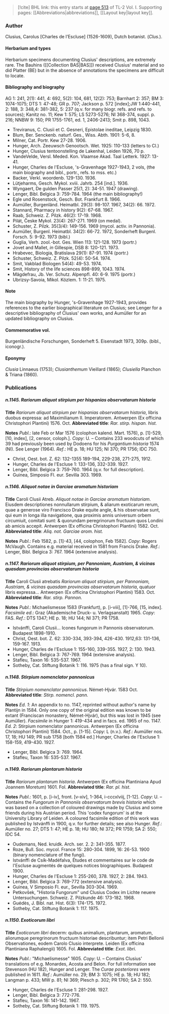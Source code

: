 > [!cite] BHL link: this entry starts at [page 513](https://www.biodiversitylibrary.org/item/103414#page/561/mode/1up) of TL-2 Vol. I.
> Supporting pages: [[Abbreviations|abbreviations]], [[Layout key|layout key]].

### Author

Clusius, Carolus \[Charles de l’Escluse\] (1526-1609), Dutch botanist. (*Clus.*).

#### Herbarium and types

Herbarium specimens documenting Clusius' descriptions, are extremely rare. The Bauhins ([[Collection BAS|BAS]]) received Clusius' material and so did Platter (BE) but in the absence of annotations the specimens are difficult to locate.

#### Bibliography and biography

AG 1: 241, 2(1): 441, 4: 692, 5(2): 104, 681, 12(2): 753; Barnhart 2: 357; BM 3: 1074-1075; DTS 1: 47-48; GR p. 707; Jackson p. 572 \[index\];JW 1:440-441, 2: 188, 3: 348,4: 381-382, 5: 237 (q.v. for many biogr. refs. and refs. to sources); Kanitz no. 11; Kew 1: 575; LS 5273-5276; NI 368-374, suppl. p. 216; NNBW 9: 150; PR 1755-1761, ed. 1, 2406-2413; Smit p. 898, 1043.
- Treviranus, C. Clusii et C. Gesneri, Epistolae ineditae, Leipzig 1830.
- Blum, Ber. Senckenb. naturf. Ges., Wiss. Abth. 1901: 5-6, 8.
- Milner, Cat. Portr. Kew 27-28. 1906.
- Hunger, Arch. Zeeuwsch Genootsch. Wet. 1925: 110-133 (letters to Cl.)
- Hunger, Clusius tentoonstelling de Lakenhal, Leiden 1926, 70 p.
- VandeVelde, Versl. Meded. Kon. Vlaamse Akad. Taal Letterk. 1927: 13-41.
- Hunger, Charles de l'Escluse, 's-Gravenhage 1927-1943, 2 vols, (the main biography and bibl., portr., refs. to mss. etc.)
- Backer, Verkl. woordenb. 129-130. 1936.
- Lütjeharms, Gesch. Mykol. xviii. Jahrb. 254 \[ind.\]. 1936.
- Wyngaert, De gulden Passer 25(1, 2): 34-51. 1947 (drawing).
- Lenger, Bibl. Belgica 3: 759-784. 1964 (the main bibliography!)
- Egle und Rosenstock, Gesch. Bot. Frankfurt 8. 1966.
- Aumüller, Burgenländ. Heimatbl. 29(3): 98-107. 1967, 34(2): 66. 1972.
- Stannard, Pharmacy in history 9(2): 67-68. 1967.
- Raab, Schweiz. Z. Pilzk. 46(2): 17-19. 1968.
- Pilát, Česke Mykol. 23(4): 267-271. 1969 (on medal).
- Schuster, Z. Pilzk. 35(3/4): 149-156. 1969 (mycol. activ. in Pannonia).
- Aumüller, Burgenl. Heimatbl. 34(2): 66-72. 1972, Sonderheft Burgenl. Forsch. 5: 9-92. 1973 (bibl.)
- Guglia, Verh. zool.-bot. Ges. Wien 113: 121-128. 1973 (portr.)
- Jovet and Mallet, *in* Gillespie, DSB 8: 120-121. 1973.
- Hrabevec, Biologia, Bratislava 29(1): 87-91. 1974 (portr.)
- Schuster, Schweiz. Z. Pilzk. 52(4): 50-54. 1974.
- Smit, Vakblad Biologen 54(4): 49-53. 1974.
- Smit, History of the life sciences 898-899, 1043. 1974.
- Mägdefrau, Jb. Ver. Schutz. Alpenpfl. 40: 6-9. 1975 (portr.)
- Ubrizsy-Savoia, Mikol. Közlem. 1: 11-21. 1975.

#### Note

The main biography by Hunger, 's-Gravenhage 1927-1943, provides references to the earlier biographical literature on Clusius; see Lenger for a descriptive bibliography of Clusius' own works, and Aumüller for an updated bibliography on Clusius.

#### Commemorative vol.

Burgenländische Forschungen, Sonderheft 5. Eisenstadt 1973, 309p. (bibl., iconogr.).

#### Eponymy

*Clusia* Linnaeus (1753); *Clusianthemum* Vieillard (1865); *Clusiella* Planchon & Triana (1860).

### Publications

##### n.1145. Rariorum aliquot stirpium per hispanias observatarum historia

**Title**
*Rariorum aliquot stirpium per hispanias observatarum historia*, libris duobus expressa: ad Maximilianum II. Imperatorem. Antwerpen (Ex officina Christophori Plantini) 1576. Oct.
**Abbreviated title**: *Rar. stirp. hispan. hist.*

**Notes**
*Publ*.: late Feb or Mar 1576 (colophon kalend. Mart. 1576), p. \[1\]-529, \[10, index\], \[2, censor, coloph.\]. *Copy*: U. – Contains 233 woodcuts of which 39 had previously been used by Dodoens for his *Purgantium historia* 1574 (NI). See Lenger (1964).
*Ref*.: HE p. 18; HU 125; NI 370; PR 1756; IDC 750.
- Christ, Oest. bot. Z. 62: 132-1355 189-194, 229-238, 271-275, 1912.
- Hunger, Charles de l'Escluse 1: 133-136, 332-339. 1927.
- Lenger, Bibl. Belgica 3: 759-760. 1964 (q.v. for full description).
- Guinea, Simposio Fl. eur. Sevilla 303. 1969.

##### n.1146. Aliquot notae in Garciae aromatum historiam

**Title**
Caroli Clusii Atreb. *Aliquot notae in Garciae aromatum historiam*. Eiusdem descriptiones nonnullarum stirpium, & aliarum exoticarum rerum, quae a generose viro Francisco Drake equite angle, & his observatae sunt, qui eum in longa illa navigatione, qua proximis annis universum orbem circumiuit, comitati sunt: & quorundam peregrinorum fructuum quos Londini ab amicis accepit. Antwerpen (Ex officina Christophori Plantini) 1582. Oct.
**Abbreviated title**: *Aliq. not. Garciae arom. hist.*

**Notes**
*Publ*.: Feb 1582, p. \[1\]-43, \[44, colophon, Feb 1582\]. *Copy*: Rogers McVaugh. Contains e.g. material received in 1581 from Francis Drake.
*Ref*.: Lenger, Bibl. Belgica 3: 767. 1964 (extensive analysis).

##### n.1147. Rariorum aliquot stirpium, per Pannoniam, Austriam, & vicinas quasdam provincias observatarum historia

**Title**
Caroli Clusii atrebatis *Rariorum aliquot stirpium, per Pannoniam, Austriam, & vicinas quasdam provincias observatarum historia*, quatuor libris expressa... Antwerpen (Ex officina Christophori Plantini) 1583. Oct.
**Abbreviated title**: *Rar. stirp. Pannon.*

**Notes**
*Publ*.: Michaelismesse 1583 (Frankfurt), p. \[i-viii\], \[1\]-766, \[15, index\].
*Facsimile ed*.: Graz (Akademische Druck- u. Verlagsanstalt) 1965. *Copy*: FAS.
*Ref*.: DTS 1347; HE p. 18; HU 144; NI 371; PR 1758.
- Istvánffi, Caroli Clusii... Icones fungorum in Pannonis observatorum. Budapest 1898-1910.
- Christ, Oest. bot. Z. 62: 330-334, 393-394, 426-430. 1912,63: 131-136, 159-167. 1913.
- Hunger, Charles de l'Escluse 1: 155-160, 339-355. 1927, 2: 130. 1943.
- Lenger, Bibl. Belgica 3: 767-769. 1964 (extensive analysis).
- Stafleu, Taxon 16: 535-537. 1967.
- Sotheby, Cat. Stiftung Botanik 1: 116. 1975 (has a final sign. Y 10).

##### n.1148. Stirpium nomenclator pannonicus

**Title**
*Stirpium nomenclator pannonicus*. Német-Hjvár. 1583 Oct.
**Abbreviated title**: *Stirp. nomencl. pann.*

**Notes**
*Ed. 1*: An appendix to no. 1147, reprinted without author's name by Plantijn in 1584. Only one copy of the original edition was known to be extant (Franciscan monastery, Német-Hjvár), but this was lost in 1945 (see Aumüller). *Facsimile* in Hunger 1: 419-434 and in facs. ed. 1965 of no. 1147.
*Ed. 2*: Stirpium nomenclator pannonicus. Antwerpen (Ex officina Christophori Plantini) 1584. Oct., p. \[1-15\]. *Copy*: L (n.v.).
*Ref*.: Aumüller nos. 17, 18; HU 149; PR sub 1758 \[both 1584 ed.\] Hunger, Charles de l'Escluse 1: 158-159, 419-430. 1927.
- Lenger, Bibl. Belgica 3: 769. 1964.
- Stafleu, Taxon 16: 535-537. 1967.

##### n.1149. Rariorum plantarum historia

**Title**
*Rariorum plantarum historia*. Antwerpen (Ex officina Plantiniana Apud Joannem Moretum) 1601. Fol.
**Abbreviated title**: *Rar. pl. hist.*

**Notes**
*Publ*.: 1601, p. \[i-iv\], front. \[v-xiv\], 1-364, i-cccxlviij, \[1-12\]. *Copy*: U. – Contains the *Fungorum in Pannoniis observatorum brevis historia* which was based on a collection of coloured drawings made by Clusius and some friends during his Austrian period. This 'codex fungorum' is at the University Library of Leiden. A coloured facsimile edition of this work was published by Istvánffi in 1900, q.v. for further details; see also Hunger.
*Ref*.: Aumüller no. 27; DTS 1: 47; HE p. 18; HU 180; NI 372; PR 1759; SA 2: 550; IDC 54.
- Oudemans, Ned. kruidk. Arch. ser. 2. 2: 341-355. 1877.
- Roze, Bull. Soc. mycol. France 15: 280-304. 1899, 16: 26-53. 1900 (binary nomenclature of the fungi).
- Istvánffi de Csík-Madéfalva, Études et commentaires sur le code de l'Escluse augmentés de quelques notices biographiques. Budapest 1900.
- Hunger, Charles de l'Escluse 1: 255-260, 378. 1927, 2: 284. 1943.
- Lenger, Bibl. Belgica 3: 769-772 (extensive analysis).
- Guinea, V Simposio Fl. eur., Sevilla 303-304. 1969.
- Petkovšek, "Historia Fungorum" und Clusius Codex im Lichte neuere Untersuchungen. Schweiz. Z. Pilzkunde 46: 173-182. 1968.
- Guédès, J. Bibl. nat. Hist. 6(3): 174-175. 1972.
- Sotheby, Cat. Stiftung Botanik 1: 117. 1975.

##### n.1150. Exoticorum libri

**Title**
*Exoticorum libri* decerm: quibus animalium, plantarum, aromatum, aliorumque peregrinorum fructuum historiae describuntur; item Petri Bellonii Observationes, eodem Carolo Clusio interprete. Leiden (Ex officina Plantiniana Raphalengii) 1605. Fol.
**Abbreviated title**: *Exot. libri*.

**Notes**
*Publ*.: "Michaelismesse" 1605. *Copy*: U. – Contains Clusius' translations of e.g. Monardes, Acosta and Belon. For full information see Stevenson (HU 182), Hunger and Lenger. The *Curae posteriores* were published in 1611.
*Ref*.: Aumüller no. 29; BM 3: 1075; HE p. 18; HU 182; Langman p. 433; MW p. 81; NI 369; Plesch p. 302; PR 1760; SA 2: 550.
- Hunger, Charles de l'Escluse 1: 281-298. 1927.
- Lenger, Bibl. Belgica 3: 772-776.
- Stafleu, Taxon 16: 141-142. 1967.
- Sotheby, Cat. Stiftung Botanik 1: 119. 1975.

